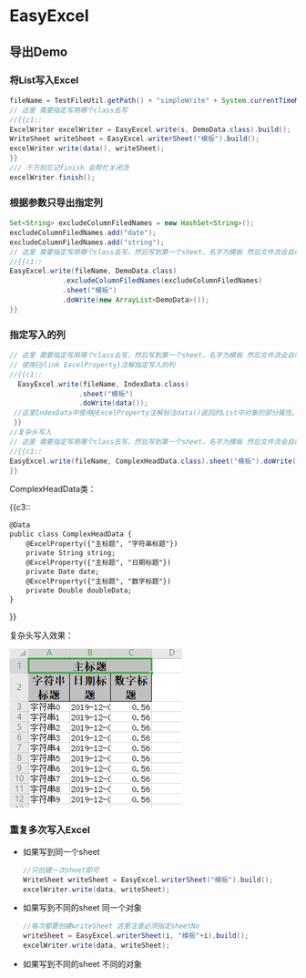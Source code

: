 #                            EasyExcel  [	](java_tools_20191220070309931)

## 导出Demo [	](java_tools_20191220070309941)

### 将List写入Excel [	](java_tools_20191220070309944)

```java
fileName = TestFileUtil.getPath() + "simpleWrite" + System.currentTimeMillis() + ".xlsx";
// 这里 需要指定写用哪个class去写
//{{c1::
ExcelWriter excelWriter = EasyExcel.write(s, DemoData.class).build();
WriteSheet writeSheet = EasyExcel.writerSheet("模板").build();
excelWriter.write(data(), writeSheet);
}}
/// 千万别忘记finish 会帮忙关闭流
excelWriter.finish();
```

### 根据参数只导出指定列 [	](java_tools_20191220070309946)

```java
Set<String> excludeColumnFiledNames = new HashSet<String>();
excludeColumnFiledNames.add("date");
excludeColumnFiledNames.add("string");
// 这里 需要指定写用哪个class去写，然后写到第一个sheet，名字为模板 然后文件流会自动关闭
//{{c1::
EasyExcel.write(fileName, DemoData.class)
  			 .excludeColumnFiledNames(excludeColumnFiledNames)
  			 .sheet("模板")
  			 .doWrite(new ArrayList<DemoData>());
}}
```

### 指定写入的列 [	](java_tools_20191220070309948)

```java
// 这里 需要指定写用哪个class去写，然后写到第一个sheet，名字为模板 然后文件流会自动关闭
// 使用{@link ExcelProperty}注解指定写入的列
//{{c1::
  EasyExcel.write(fileName, IndexData.class)
   				 .sheet("模板")
    			 .doWrite(data());
 //这里IndexData中使用@ExcelProperty注解标注data()返回的List中对象的部分属性。
 }}
//复杂头写入
// 这里 需要指定写用哪个class去写，然后写到第一个sheet，名字为模板 然后文件流会自动关闭
//{{c1::
EasyExcel.write(fileName, ComplexHeadData.class).sheet("模板").doWrite(data()); 
}}
```

ComplexHeadData类：

{{c3::

```
@Data
public class ComplexHeadData {
    @ExcelProperty({"主标题", "字符串标题"})
    private String string;
    @ExcelProperty({"主标题", "日期标题"})
    private Date date;
    @ExcelProperty({"主标题", "数字标题"})
    private Double doubleData;
}
```

 }}

复杂头写入效果：

![image-20191203173533187](java%20tools.assets/image-20191203173533187.png)

### 重复多次写入Excel                                          [	](java_tools_20191220070309951)

- 如果写到同一个sheet

  ```java
  //只创建一次sheet即可
  WriteSheet writeSheet = EasyExcel.writerSheet("模板").build();
  excelWriter.write(data, writeSheet);
  ```

- 如果写到不同的sheet 同一个对象 

  ``` java
  //每次都要创建writeSheet 这里注意必须指定sheetNo
  writeSheet = EasyExcel.writerSheet(i, "模板"+i).build();
  excelWriter.write(data, writeSheet);
  ```

- 如果写到不同的sheet 不同的对象

  ```
  
  ```

  